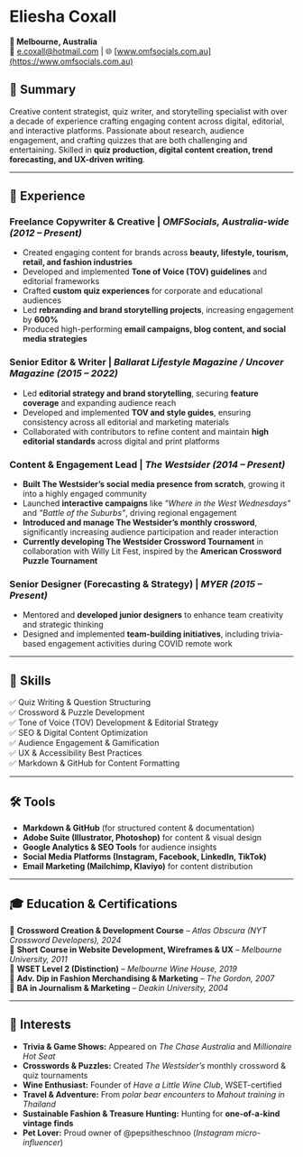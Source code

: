 # Eliesha Coxall  

**📍 Melbourne, Australia**  
📧 [e.coxall@hotmail.com](mailto:e.coxall@hotmail.com) | 🌐 [www.omfsocials.com.au](https://www.omfsocials.com.au)  

## 📝 Summary  
Creative content strategist, quiz writer, and storytelling specialist with over a decade of experience crafting engaging content across digital, editorial, and interactive platforms. Passionate about research, audience engagement, and crafting quizzes that are both challenging and entertaining. Skilled in **quiz production, digital content creation, trend forecasting, and UX-driven writing**.

---

## 💼 Experience  

### **Freelance Copywriter & Creative** | *OMFSocials, Australia-wide (2012 – Present)*  
- Created engaging content for brands across **beauty, lifestyle, tourism, retail, and fashion industries**  
- Developed and implemented **Tone of Voice (TOV) guidelines** and editorial frameworks  
- Crafted **custom quiz experiences** for corporate and educational audiences  
- Led **rebranding and brand storytelling projects**, increasing engagement by **600%**  
- Produced high-performing **email campaigns, blog content, and social media strategies**  

### **Senior Editor & Writer** | *Ballarat Lifestyle Magazine / Uncover Magazine (2015 – 2022)*  
- Led **editorial strategy and brand storytelling**, securing **feature coverage** and expanding audience reach  
- Developed and implemented **TOV and style guides**, ensuring consistency across all editorial and marketing materials  
- Collaborated with contributors to refine content and maintain **high editorial standards** across digital and print platforms  

### **Content & Engagement Lead** | *The Westsider (2014 – Present)*  
- **Built The Westsider’s social media presence from scratch**, growing it into a highly engaged community  
- Launched **interactive campaigns** like *"Where in the West Wednesdays"* and *"Battle of the Suburbs"*, driving regional engagement  
- **Introduced and manage The Westsider’s monthly crossword**, significantly increasing audience participation and reader interaction  
- **Currently developing The Westsider Crossword Tournament** in collaboration with Willy Lit Fest, inspired by the **American Crossword Puzzle Tournament**  

### **Senior Designer (Forecasting & Strategy)** | *MYER (2015 – Present)*  
- Mentored and **developed junior designers** to enhance team creativity and strategic thinking 
- Designed and implemented **team-building initiatives**, including trivia-based engagement activities during COVID remote work  

---

## 🎯 Skills  
✅ Quiz Writing & Question Structuring  
✅ Crossword & Puzzle Development  
✅ Tone of Voice (TOV) Development & Editorial Strategy  
✅ SEO & Digital Content Optimization  
✅ Audience Engagement & Gamification  
✅ UX & Accessibility Best Practices  
✅ Markdown & GitHub for Content Formatting  

---

## 🛠 Tools  
- **Markdown & GitHub** (for structured content & documentation)  
- **Adobe Suite (Illustrator, Photoshop)** for content & visual design  
- **Google Analytics & SEO Tools** for audience insights  
- **Social Media Platforms (Instagram, Facebook, LinkedIn, TikTok)**  
- **Email Marketing (Mailchimp, Klaviyo)** for content distribution  

---

## 🎓 Education & Certifications  
📍 **Crossword Creation & Development Course** – *Atlas Obscura (NYT Crossword Developers), 2024*  
📍 **Short Course in Website Development, Wireframes & UX** – *Melbourne University, 2011*  
📍 **WSET Level 2 (Distinction)** – *Melbourne Wine House, 2019*  
📍 **Adv. Dip in Fashion Merchandising & Marketing** – *The Gordon, 2007*  
📍 **BA in Journalism & Marketing** – *Deakin University, 2004*  

---

## 🎉 Interests  
- **Trivia & Game Shows:** Appeared on *The Chase Australia* and *Millionaire Hot Seat*  
- **Crosswords & Puzzles:** Created *The Westsider’s* monthly crossword & quiz tournaments  
- **Wine Enthusiast:** Founder of *Have a Little Wine Club*, WSET-certified  
- **Travel & Adventure:** From *polar bear encounters* to *Mahout training in Thailand*  
- **Sustainable Fashion & Treasure Hunting:** Hunting for **one-of-a-kind vintage finds**  
- **Pet Lover:** Proud owner of @pepsitheschnoo (*Instagram micro-influencer*) 
